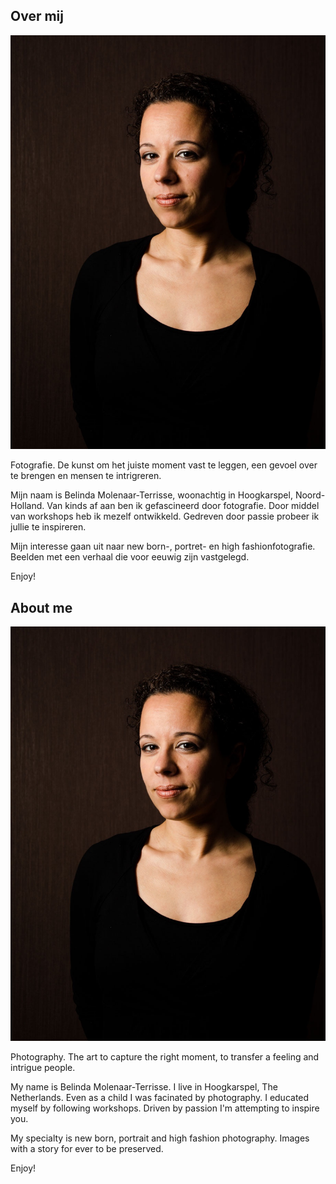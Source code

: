 <div lang="nl" markdown="1">

## Over mij

<img src="portfolio/belin.jpg" class="me" alt="Dit ben ik"/>

Fotografie. De kunst om het juiste moment vast te leggen, een gevoel over te brengen en mensen te intrigreren.

Mijn naam is Belinda Molenaar-Terrisse, woonachtig in Hoogkarspel, Noord-Holland.
Van kinds af aan ben ik gefascineerd door fotografie. Door middel van workshops heb ik mezelf ontwikkeld.
Gedreven door passie probeer ik jullie te inspireren.

Mijn interesse gaan uit naar new born-, portret- en high fashionfotografie.<br/>
Beelden met een verhaal die voor eeuwig zijn vastgelegd.

Enjoy!

</div>

<div lang="en" markdown="1">

## About me

<img src="portfolio/belin.jpg" class="me" alt="This is me"/>

Photography. The art to capture the right moment, to transfer a feeling and intrigue people.

My name is Belinda Molenaar-Terrisse. I live in Hoogkarspel, The Netherlands. Even as a child I was facinated by photography. I educated myself by following workshops. Driven by passion I'm attempting to inspire you.

My specialty is new born, portrait and high fashion photography. Images with a story for ever to be preserved.

Enjoy!

</div>
